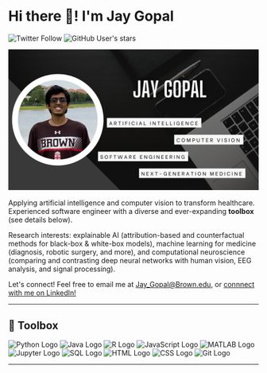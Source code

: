 # Hi there 👋! I'm Jay Gopal

![Twitter Follow](https://img.shields.io/twitter/follow/JayRGopal?style=social) 
![GitHub User's stars](https://img.shields.io/github/stars/JayRGopal?style=social)

![](GitHubBanner.png)

Applying artificial intelligence and computer vision to transform healthcare. Experienced software engineer with a diverse and ever-expanding <strong>toolbox</strong> (see details below).

Research interests: explainable AI (attribution-based and counterfactual methods for black-box & white-box models), machine learning for medicine (diagnosis, robotic surgery, and more), and computational neuroscience (comparing and contrasting deep neural networks with human vision, EEG analysis, and signal processing).

Let's connect! Feel free to email me at Jay_Gopal@Brown.edu, or [connnect with me on LinkedIn!](https://www.linkedin.com/in/jay-gopal/)


---

## 🧰 Toolbox


<img src="https://cdn.worldvectorlogo.com/logos/python-4.svg" alt="Python Logo" width="75" height="75"/> <img src="https://cdn.worldvectorlogo.com/logos/java-4.svg" alt="Java Logo" width="75" height="75"/> <img src="https://cdn.worldvectorlogo.com/logos/r-lang.svg" alt="R Logo" width="75" height="75"/> <img src="https://cdn.worldvectorlogo.com/logos/logo-javascript.svg" alt="JavaScript Logo" width="75" height="75"/> <img src="https://cpb-us-e1.wpmucdn.com/blogs.gwu.edu/dist/f/854/files/2021/02/BlueMatLab-edited.jpg" alt="MATLAB Logo" width="113" height="75"/> <img src="https://upload.wikimedia.org/wikipedia/commons/thumb/3/38/Jupyter_logo.svg/883px-Jupyter_logo.svg.png" alt="Jupyter Logo" width="75" height="75"/> <img src="https://www.svgrepo.com/show/127001/sql-file-format.svg" alt="SQL Logo" width="75" height="75"/> <img src="https://cdn.worldvectorlogo.com/logos/html5-2.svg" alt="HTML Logo" width="75" height="75"/> <img src="https://cdn.worldvectorlogo.com/logos/css-4.svg" alt="CSS Logo" width="75" height="75"/> <img src="https://cdn.worldvectorlogo.com/logos/git.svg" alt="Git Logo" width="100" height="75"/>



---

